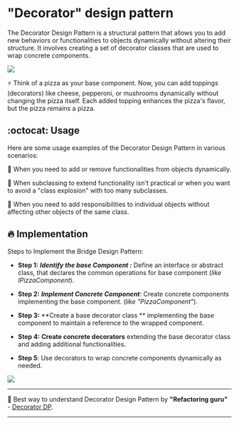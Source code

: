 #  "Decorator" design pattern

The Decorator Design Pattern is a structural pattern that allows you to add new behaviors or functionalities to objects dynamically without altering their structure. It involves creating a set of decorator classes that are used to wrap concrete components.

![](https://media2.giphy.com/media/v1.Y2lkPTc5MGI3NjExZW5qMHZxYWRndGtiMGhnMnF4bG00b2tubWdkOXNibHN4NHhkZzd0NyZlcD12MV9pbnRlcm5hbF9naWZfYnlfaWQmY3Q9Zw/1iw6jEWBEbM9qScAjs/giphy.gif)


:zap: Think of a pizza as your base component. Now, you can add toppings (decorators) like cheese, pepperoni, or mushrooms dynamically without changing the pizza itself. Each added topping enhances the pizza's flavor, but the pizza remains a pizza.




## :octocat: Usage 

Here are some usage examples of the Decorator Design Pattern in various scenarios:

:pushpin: When you need to add or remove functionalities from objects dynamically.

:pushpin: When subclassing to extend functionality isn't practical or when you want to avoid a "class explosion" with too many subclasses.

:pushpin: When you need to add responsibilities to individual objects without affecting other objects of the same class.


## :fire: Implementation 

Steps to Implement the Bridge Design Pattern:

- **Step 1:**  _**Identify the base Component :**_ Define an interface or abstract class, that declares the common operations for base component (_like IPizzaComponent_).

- **Step 2:** _**Implement Concrete Component**_: Create concrete components implementing the base component. (_like "PizzaComponent"_).

- **Step 3:** **Create a base decorator class ** implementing the base component to maintain a reference to the wrapped component.

- **Step 4:** **Create concrete decorators** extending the base decorator class and adding additional functionalities.

- **Step 5**: Use decorators to wrap concrete components dynamically as needed.

![](https://media.tenor.com/HnU6sO1CANwAAAAM/do-you-like-my-decorations-christmas-tree.gif)



___
:pushpin: Best way to understand Decorator Design Pattern by **"Refactoring guru"**  -  [Decorator DP](https://refactoring.guru/design-patterns/decorator     "The best search engine for privacy").
___

